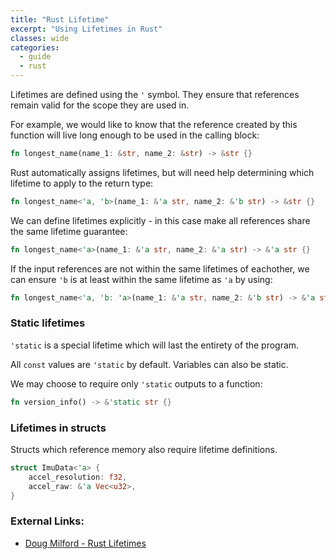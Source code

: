 ```yaml
---
title: "Rust Lifetime"
excerpt: "Using Lifetimes in Rust"
classes: wide
categories:
  - guide
  - rust
---
```


Lifetimes are defined using the `'` symbol. They ensure that references remain valid for the scope they are used in.

For example, we would like to know that the reference created by this function will live long enough to be used in the calling block:
```rust
fn longest_name(name_1: &str, name_2: &str) -> &str {}
```

Rust automatically assigns lifetimes, but will need help determining which lifetime to apply to the return type:
```rust
fn longest_name<'a, 'b>(name_1: &'a str, name_2: &'b str) -> &str {}
```

We can define lifetimes explicitly - in this case make all references share the same lifetime guarantee:
```rust
fn longest_name<'a>(name_1: &'a str, name_2: &'a str) -> &'a str {}
```

If the input references are not within the same lifetimes of eachother, we can ensure `'b` is at least within the same lifetime as `'a` by using:
```rust
fn longest_name<'a, 'b: 'a>(name_1: &'a str, name_2: &'b str) -> &'a str {}
```

### Static lifetimes
`'static` is a special lifetime which will last the entirety of the program.

All `const` values are `'static` by default. Variables can also be static.

We may choose to require only `'static` outputs to a function:
```rust
fn version_info() -> &'static str {}
```

### Lifetimes in structs

Structs which reference memory also require lifetime definitions.
```rust
struct ImuData<'a> {
	accel_resolution: f32,
	accel_raw: &'a Vec<u32>,
}
```

### External Links:
* [Doug Milford - Rust Lifetimes](https://www.youtube.com/watch?v=1QoT9fmPYr8)
